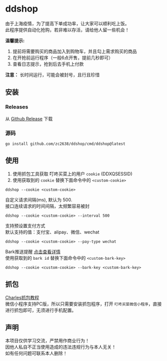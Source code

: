 # ddshop
由于上海疫情，为了提高下单成功率，让大家可以顺利吃上饭。  
此程序提供自动化抢购，若非难以存活，请给他人留一些机会！

**温馨提示:**  
1. 提前将需要购买的商品加入到购物车，并且勾上需求购买的商品
2. 在开抢前运行程序（一般6点开售，提前几秒即可）
3. 查看日志提示，抢到后去手机上付款

**注意：** 长时间运行，可能会被封号，且行且珍惜
## 安装
### Releases
从 [Github Release](https://github.com/zc2638/ddshop/releases) 下载
### 源码
```shell
go install github.com/zc2638/ddshop/cmd/ddshop@latest
```

## 使用
1. 使用抓包工具获取 叮咚买菜上的用户 `cookie` (DDXQSESSID)
2. 使用获取到的 `cookie` 替换下面命令中的 `<custom-cookie>`
```shell
ddshop --cookie <custom-cookie>
```

自定义请求间隔(ms), 默认为 500.  
接口连续请求的时间间隔，太频繁容易被封
```shell
ddshop --cookie <custom-cookie> --interval 500
```

支持预设置支付方式  
默认支持的值：支付宝、alipay、微信、wechat
```shell
ddshop --cookie <custom-cookie> --pay-type wechat
```

Bark推送提醒 [点击查看详情](https://github.com/Finb/Bark)  
使用获取到的 `bark id` 替换下面命令中的 `<custom-bark-key>`
```shell
ddshop --cookie <custom-cookie> --bark-key <custom-bark-key>
```

## 抓包
[Charles抓包教程](https://www.jianshu.com/p/ff85b3dac157)  
微信小程序支持PC版，所以只需要安装抓包程序，打开 `叮咚买菜微信小程序`，直接进行抓包即可，无须进行手机配置。

## 声明
本项目仅供学习交流，严禁用作商业行为！  
因他人私自不正当使用造成的违法违规行为与本人无关！  
如有任何问题可联系本人删除！